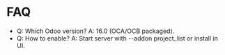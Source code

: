 # FAQ

- Q: Which Odoo version? A: 16.0 (OCA/OCB packaged).
- Q: How to enable? A: Start server with --addon project_list or install in UI.
